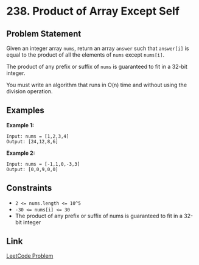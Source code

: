 # 238. Product of Array Except Self

## Problem Statement
Given an integer array `nums`, return an array `answer` such that `answer[i]` is equal to the product of all the elements of `nums` except `nums[i]`.

The product of any prefix or suffix of `nums` is guaranteed to fit in a 32-bit integer.

You must write an algorithm that runs in O(n) time and without using the division operation.

## Examples

**Example 1:**
```
Input: nums = [1,2,3,4]
Output: [24,12,8,6]
```

**Example 2:**
```
Input: nums = [-1,1,0,-3,3]
Output: [0,0,9,0,0]
```

## Constraints
- `2 <= nums.length <= 10^5`
- `-30 <= nums[i] <= 30`
- The product of any prefix or suffix of nums is guaranteed to fit in a 32-bit integer

## Link
[LeetCode Problem](https://leetcode.com/problems/product-of-array-except-self/) 